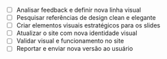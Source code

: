 - [ ] Analisar feedback e definir nova linha visual
- [ ] Pesquisar referências de design clean e elegante
- [ ] Criar elementos visuais estratégicos para os slides
- [ ] Atualizar o site com nova identidade visual
- [ ] Validar visual e funcionamento no site
- [ ] Reportar e enviar nova versão ao usuário
